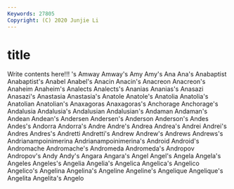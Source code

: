 ```yaml
---
Keywords: 27805
Copyright: (C) 2020 Junjie Li
---
```


# title

Write contents here!!!
's 
Amway 
Amway's 
Amy 
Amy's
Ana 
Ana's 
Anabaptist 
Anabaptist's 
Anabel 
Anabel's 
Anacin 
Anacin's 
Anacreon 
Anacreon's
Anaheim 
Anaheim's 
Analects 
Analects's 
Ananias 
Ananias's 
Anasazi 
Anasazi's 
Anastasia 
Anastasia's
Anatole 
Anatole's 
Anatolia 
Anatolia's 
Anatolian 
Anatolian's 
Anaxagoras 
Anaxagoras's 
Anchorage 
Anchorage's
Andalusia 
Andalusia's 
Andalusian 
Andalusian's 
Andaman 
Andaman's 
Andean 
Andean's 
Andersen 
Andersen's
Anderson 
Anderson's 
Andes 
Andes's 
Andorra 
Andorra's 
Andre 
Andre's 
Andrea 
Andrea's
Andrei 
Andrei's 
Andres 
Andres's 
Andretti 
Andretti's 
Andrew 
Andrew's 
Andrews 
Andrews's
Andrianampoinimerina 
Andrianampoinimerina's 
Android 
Android's 
Andromache 
Andromache's 
Andromeda 
Andromeda's 
Andropov 
Andropov's
Andy 
Andy's 
Angara 
Angara's 
Angel 
Angel's 
Angela 
Angela's 
Angeles 
Angeles's
Angelia 
Angelia's 
Angelica 
Angelica's 
Angelico 
Angelico's 
Angelina 
Angelina's 
Angeline 
Angeline's
Angelique 
Angelique's 
Angelita 
Angelita's 
Angelo 
